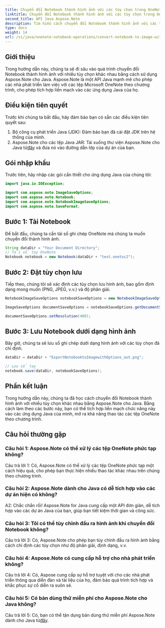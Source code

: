 ```yaml
---
title: Chuyển đổi Notebook thành hình ảnh với các tùy chọn trong OneNote - Aspose.Note
linktitle: Chuyển đổi Notebook thành hình ảnh với các tùy chọn trong OneNote - Aspose.Note
second_title: API Java Aspose.Note
description: Tìm hiểu cách chuyển đổi Notebook thành hình ảnh với các tùy chọn bằng Aspose.Note cho Java. Hãy làm theo hướng dẫn từng bước của chúng tôi để tích hợp liền mạch vào các ứng dụng Java của bạn.
type: docs
weight: 14
url: /vi/java/onenote-notebook-operations/convert-notebook-to-image-with-options/
---
```

## Giới thiệu

Trong hướng dẫn này, chúng ta sẽ đi sâu vào quá trình chuyển đổi Notebook thành hình ảnh với nhiều tùy chọn khác nhau bằng cách sử dụng Aspose.Note cho Java. Aspose.Note là một API Java mạnh mẽ cho phép các nhà phát triển làm việc với các tệp Microsoft OneNote theo chương trình, cho phép tích hợp liền mạch vào các ứng dụng Java của họ.

## Điều kiện tiên quyết

Trước khi chúng ta bắt đầu, hãy đảm bảo bạn có sẵn các điều kiện tiên quyết sau:

1. Bộ công cụ phát triển Java (JDK): Đảm bảo bạn đã cài đặt JDK trên hệ thống của mình.
2. Aspose.Note cho các tệp Java JAR: Tải xuống thư viện Aspose.Note cho Java từ[đây](https://releases.aspose.com/note/java/) và đưa nó vào đường dẫn lớp của dự án của bạn.

## Gói nhập khẩu

Trước tiên, hãy nhập các gói cần thiết cho ứng dụng Java của chúng tôi:

```java
import java.io.IOException;

import com.aspose.note.ImageSaveOptions;
import com.aspose.note.Notebook;
import com.aspose.note.NotebookImageSaveOptions;
import com.aspose.note.SaveFormat;
```

## Bước 1: Tải Notebook

Để bắt đầu, chúng ta cần tải sổ ghi chép OneNote mà chúng ta muốn chuyển đổi thành hình ảnh.

```java
String dataDir = "Your Document Directory";
// Tải sổ tay OneNote
Notebook notebook = new Notebook(dataDir + "test.onetoc2");
```

## Bước 2: Đặt tùy chọn lưu

Tiếp theo, chúng tôi sẽ xác định các tùy chọn lưu hình ảnh, bao gồm định dạng mong muốn (PNG, JPEG, v.v.) và độ phân giải.

```java
NotebookImageSaveOptions notebookSaveOptions = new NotebookImageSaveOptions(SaveFormat.Png);

ImageSaveOptions documentSaveOptions = notebookSaveOptions.getDocumentSaveOptions();

documentSaveOptions.setResolution(400);
```

## Bước 3: Lưu Notebook dưới dạng hình ảnh

Bây giờ, chúng ta sẽ lưu sổ ghi chép dưới dạng hình ảnh với các tùy chọn đã chỉ định.

```java
dataDir = dataDir + "ExportNotebooktoImagewithOptions_out.png";

// Lưu sổ tay
notebook.save(dataDir, notebookSaveOptions);
```

## Phần kết luận

Trong hướng dẫn này, chúng ta đã học cách chuyển đổi Notebook thành hình ảnh với nhiều tùy chọn khác nhau bằng Aspose.Note cho Java. Bằng cách làm theo các bước này, bạn có thể tích hợp liền mạch chức năng này vào các ứng dụng Java của mình, mở ra khả năng thao tác các tệp OneNote theo chương trình.

## Câu hỏi thường gặp

### Câu hỏi 1: Aspose.Note có thể xử lý các tệp OneNote phức tạp không?

Câu trả lời 1: Có, Aspose.Note có thể xử lý các tệp OneNote phức tạp một cách hiệu quả, cho phép bạn thực hiện nhiều thao tác khác nhau trên chúng theo chương trình.

### Câu hỏi 2: Aspose.Note dành cho Java có dễ tích hợp vào các dự án hiện có không?

A2: Chắc chắn rồi! Aspose.Note for Java cung cấp một API đơn giản, dễ tích hợp vào các dự án Java của bạn, giúp bạn tiết kiệm thời gian và công sức.

### Câu hỏi 3: Tôi có thể tùy chỉnh đầu ra hình ảnh khi chuyển đổi Notebook không?

Câu trả lời 3: Có, Aspose.Note cho phép bạn tùy chỉnh đầu ra hình ảnh bằng cách chỉ định các tùy chọn như độ phân giải, định dạng, v.v.

### Câu hỏi 4: Aspose.Note có cung cấp hỗ trợ cho nhà phát triển không?

Câu trả lời 4: Có, Aspose cung cấp sự hỗ trợ tuyệt vời cho các nhà phát triển thông qua diễn đàn và tài liệu của họ, đảm bảo quá trình tích hợp và khắc phục sự cố diễn ra suôn sẻ.

### Câu hỏi 5: Có bản dùng thử miễn phí cho Aspose.Note cho Java không?

 Câu trả lời 5: Có, bạn có thể tận dụng bản dùng thử miễn phí Aspose.Note dành cho Java từ[đây](https://releases.aspose.com/).
